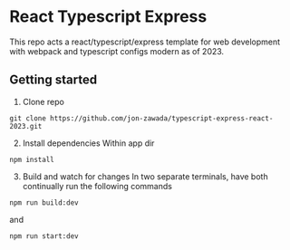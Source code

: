 # React Typescript Express

This repo acts a react/typescript/express template for web development with webpack and typescript configs modern as of 2023.

## Getting started

1. Clone repo
```
git clone https://github.com/jon-zawada/typescript-express-react-2023.git
```

2. Install dependencies
Within app dir
```
npm install
```

3. Build and watch for changes
In two separate terminals, have both continually run the following commands
```
npm run build:dev
```
and
```
npm run start:dev
```
